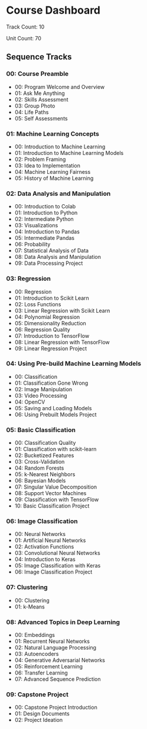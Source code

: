 # Course Dashboard
Track Count: 10

Unit Count: 70

## Sequence Tracks
### 00: Course Preamble
 * 00: Program Welcome and Overview
 * 01: Ask Me Anything
 * 02: Skills Assessment
 * 03: Group Photo
 * 04: Life Paths
 * 05: Self Assessments
### 01: Machine Learning Concepts
 * 00: Introduction to Machine Learning
 * 01: Introduction to Machine Learning Models
 * 02: Problem Framing
 * 03: Idea to Implementation
 * 04: Machine Learning Fairness
 * 05: History of Machine Learning
### 02: Data Analysis and Manipulation
 * 00: Introduction to Colab
 * 01: Introduction to Python
 * 02: Intermediate Python
 * 03: Visualizations
 * 04: Introduction to Pandas
 * 05: Intermediate Pandas
 * 06: Probability
 * 07: Statistical Analysis of Data
 * 08: Data Analysis and Manipulation
 * 09: Data Processing Project
### 03: Regression
 * 00: Regression
 * 01: Introduction to Scikit Learn
 * 02: Loss Functions
 * 03: Linear Regression with Scikit Learn
 * 04: Polynomial Regression
 * 05: Dimensionality Reduction
 * 06: Regression Quality
 * 07: Introduction to TensorFlow
 * 08: Linear Regression with TensorFlow
 * 09: Linear Regression Project
### 04: Using Pre-build Machine Learning Models
 * 00: Classification
 * 01: Classification Gone Wrong
 * 02: Image Manipulation
 * 03: Video Processing
 * 04: OpenCV
 * 05: Saving and Loading Models
 * 06: Using Prebuilt Models Project
### 05: Basic Classification
 * 00: Classification Quality
 * 01: Classification with scikit-learn
 * 02: Bucketized Features
 * 03: Cross-Validation
 * 04: Random Forests
 * 05: k-Nearest Neighbors
 * 06: Bayesian Models
 * 07: Singular Value Decomposition
 * 08: Support Vector Machines
 * 09: Classification with TensorFlow
 * 10: Basic Classification Project
### 06: Image Classification
 * 00: Neural Networks
 * 01: Artificial Neural Networks
 * 02: Activation Functions
 * 03: Convolutional Neural Networks
 * 04: Introduction to Keras
 * 05: Image Classification with Keras
 * 06: Image Classification Project
### 07: Clustering
 * 00: Clustering
 * 01: k-Means
### 08: Advanced Topics in Deep Learning
 * 00: Embeddings
 * 01: Recurrent Neural Networks
 * 02: Natural Language Processing
 * 03: Autoencoders
 * 04: Generative Adversarial Networks
 * 05: Reinforcement Learning
 * 06: Transfer Learning
 * 07: Advanced Sequence Prediction
### 09: Capstone Project
 * 00: Capstone Project Introduction
 * 01: Design Documents
 * 02: Project Ideation
